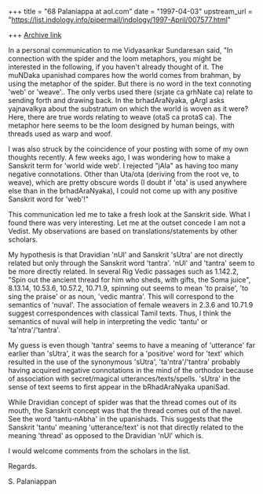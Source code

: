 +++
title = "68 Palaniappa at aol.com"
date = "1997-04-03"
upstream_url = "https://list.indology.info/pipermail/indology/1997-April/007577.html"

+++
[Archive link](https://list.indology.info/pipermail/indology/1997-April/007577.html)

In a personal communication to me Vidyasankar Sundaresan said, "In connection
with the spider and the loom metaphors, you might be
interested in the following, if you haven't already thought of it. The
muNDaka upanishad compares how the world comes from brahman, by using the
metaphor of the spider. But there is no word in the text connoting 'web'
or 'weave'.. The only verbs used there (srjate ca grhNate ca) relate to
sending forth and drawing back. In the brhadAraNyaka, gArgI asks
yajnavalkya about the substratum on which the world is woven as it were?
Here, there are true words relating to weave (otaS ca protaS ca). The
metaphor here seems to be the loom designed by human beings, with threads
used as warp and woof. 

I was also struck by the coincidence of your posting with some of my own
thoughts recently. A few weeks ago, I was wondering how to make a Sanskrit
term for 'world wide web'. I rejected "jAla" as having too many negative
connotations. Other than Uta/ota (deriving from the root ve, to weave),
which are pretty obscure words (I doubt if 'ota' is used anywhere
else than in the brhadAraNyaka), I could not come up with any positive
Sanskrit word for 'web'!"

This communication led me to take a fresh look at the Sanskrit side. What I
found there was very interesting. Let me at the outset concede I am not a
Vedist. My observations are based on translations/statements by other
scholars. 

My hypothesis is that Dravidian 'nUl' and Sanskrit 'sUtra' are not directly
related but only through the Sanskrit word 'tantra'. 'nUl' and 'tantra' seem
to be more directly related.  In several Rig Vedic passages such as 1.142.2,
"Spin out the ancient thread for him who sheds, with gifts, the Soma juice",
8.13.14, 10.53.6, 10.57.2, 10.71.9, spinning out seems to mean 'to praise',
'to sing the praise' or as noun, 'vedic mantra'. This will correspond to the
semantics of 'nuval'. The association of female weavers in 2.3.6 and 10.71.9
suggest correspondences with classical Tamil texts. Thus, I think the
semantics of nuval will help in interpreting the vedic 'tantu' or
'ta'ntra'/'tantra'.

My guess is even though 'tantra' seems to have a meaning of 'utterance' far
earlier than 'sUtra', it was the search for a 'positive' word for 'text'
which resulted in the use of the synonymous 'sUtra', 'ta'ntra'/'tantra'
probably having acquired negative connotations in the mind of the orthodox
because of association with secret/magical utterances/texts/spells. 'sUtra'
in the sense of text seems to first appear in the bRhadAraNyaka upaniSad.

While Dravidian concept of spider was that the thread comes out of its mouth,
the Sanskrit concept was that the thread comes out of the navel. See the word
'tantu-nAbha' in the upanishads. This suggests that the Sanskrit 'tantu'
meaning 'utterance/text' is not that directly related to the meaning 'thread'
as opposed to the Dravidian 'nUl' which is.

I would welcome comments from the scholars in the list.

Regards.

S. Palaniappan





